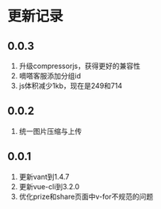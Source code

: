 # 更新记录

## 0.0.3

1. 升级compressorjs，获得更好的兼容性
1. 嘀嗒客服添加分组id
1. js体积减少1kb，现在是249和714

## 0.0.2

1. 统一图片压缩与上传

## 0.0.1

1. 更新vant到1.4.7
1. 更新vue-cli到3.2.0
1. 优化prize和share页面中v-for不规范的问题